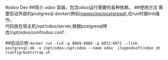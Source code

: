 #odoo Dev
##简介
odoo 容器，包含odoo运行需要的各种依赖。
##使用方法
需要启动外部的postgresql docker(例如[maxexcloo/postgresql](https://registry.hub.docker.com/u/maxexcloo/postgresql/)),在run时做link操作。  
代码放在宿主机/opt/odoo/server,根据postgresql修改/opt/odoo/conf/odoo.conf .
 
##启动示例
```docker run -tid -p 8069:8069 -p 8072:8072 --link postgresql:db -v /opt/odoo:/opt/odoo --name odoo  ilegendsoft/odoo sh /config/bootstrap.sh```